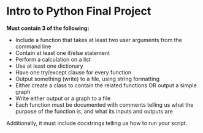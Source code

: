 # Intro to Python Final Project

**Must contain 3 of the following:**  
* Include a function that takes at least two user arguments from the command line
* Contain at least one if/else statement
* Perform a calculation on a list
* Use at least one dictionary
* Have one try/except clause for every function
* Output something (write) to a file, using string formatting
* Either create a class to contain the related functions OR output a simple graph
* Write either output or a graph to a file
* Each function must be documented with comments telling us what the purpose of the function is, and what its inputs and outputs are

Additionally, it must include docstrings telling us how to run your script.

